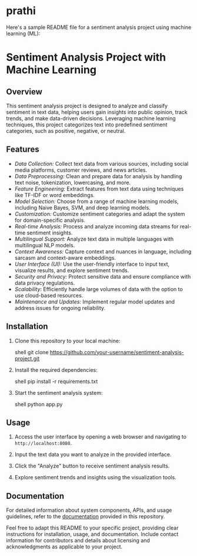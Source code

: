 # prathi
Here's a sample README file for a sentiment analysis project using machine learning (ML):

# Sentiment Analysis Project with Machine Learning

## Overview

This sentiment analysis project is designed to analyze and classify sentiment in text data, helping users gain insights into public opinion, track trends, and make data-driven decisions. Leveraging machine learning techniques, this project categorizes text into predefined sentiment categories, such as positive, negative, or neutral.

## Features

- *Data Collection:* Collect text data from various sources, including social media platforms, customer reviews, and news articles.
- *Data Preprocessing:* Clean and prepare data for analysis by handling text noise, tokenization, lowercasing, and more.
- *Feature Engineering:* Extract features from text data using techniques like TF-IDF or word embeddings.
- *Model Selection:* Choose from a range of machine learning models, including Naive Bayes, SVM, and deep learning models.
- *Customization:* Customize sentiment categories and adapt the system for domain-specific analysis.
- *Real-time Analysis:* Process and analyze incoming data streams for real-time sentiment insights.
- *Multilingual Support:* Analyze text data in multiple languages with multilingual NLP models.
- *Context Awareness:* Capture context and nuances in language, including sarcasm and context-aware embeddings.
- *User Interface (UI):* Use the user-friendly interface to input text, visualize results, and explore sentiment trends.
- *Security and Privacy:* Protect sensitive data and ensure compliance with data privacy regulations.
- *Scalability:* Efficiently handle large volumes of data with the option to use cloud-based resources.
- *Maintenance and Updates:* Implement regular model updates and address issues for ongoing reliability.

## Installation

1. Clone this repository to your local machine:

   shell
   git clone https://github.com/your-username/sentiment-analysis-project.git
   

2. Install the required dependencies:

   shell
   pip install -r requirements.txt
   

3. Start the sentiment analysis system:

   shell
   python app.py
   

## Usage

1. Access the user interface by opening a web browser and navigating to `http://localhost:8080`.

2. Input the text data you want to analyze in the provided interface.

3. Click the "Analyze" button to receive sentiment analysis results.

4. Explore sentiment trends and insights using the visualization tools.

## Documentation

For detailed information about system components, APIs, and usage guidelines, refer to the [documentation](docs/README.md) provided in this repository.


Feel free to adapt this README to your specific project, providing clear instructions for installation, usage, and documentation. Include contact information for contributors and details about licensing and acknowledgments as applicable to your project.
